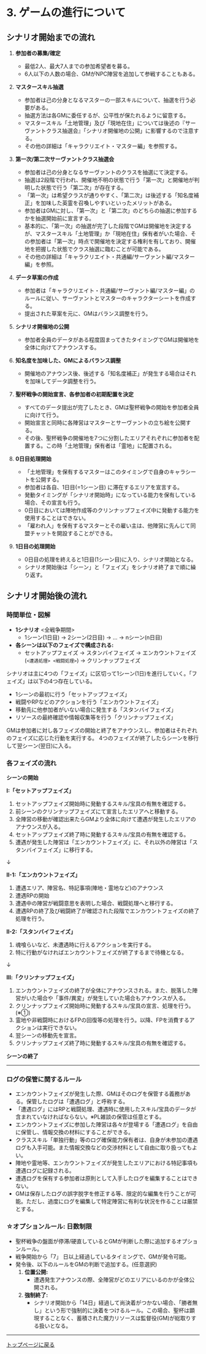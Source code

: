 # 3. ゲームの進行について

## シナリオ開始までの流れ

1.  **参加者の募集/確定**
    *   最低2人、最大7人までの参加希望者を募る。
    *   6人以下の人数の場合、GMがNPC陣営を追加して参戦することもある。

2.  **マスタースキル抽選**
    *   参加者は己の分身となるマスターの一部スキルについて、抽選を行う必要がある。
    *   抽選方法は各GMに委任するが、公平性が保たれるように留意する。
    *   マスタースキル「土地管理」及び「現地在住」については後述の『サーヴァントクラス抽選会』「シナリオ開催地の公開」に影響するので注意する。
    *   その他の詳細は「キャラクリエイト・マスター編」を参照する。

3.  **第一次/第二次サーヴァントクラス抽選会**
    *   参加者は己の分身となるサーヴァントのクラスを抽選にて決定する。
    *   抽選は2段階で行われ、開催地不明の状態で行う「第一次」と開催地が判明した状態で行う「第二次」が存在する。
    *   「第一次」は希望クラスが通りやすく、「第二次」は後述する「知名度補正」を加味した英霊を召喚しやすいといったメリットがある。
    *   参加者はGMに対し、「第一次」と「第二次」のどちらの抽選に参加するかを抽選開始前に宣言する。
    *   基本的に、「第一次」の抽選が完了した段階でGMは開催地を決定するが、マスタースキル「土地管理」か「現地在住」保有者がいた場合、その参加者は「第一次」時点で開催地を決定する権利を有しており、開催地を把握した状態でクラス抽選に臨むことが可能である。
    *   その他の詳細は「キャラクリエイト・共通編/サーヴァント編/マスター編」を参照。

4.  **データ草案の作成**
    *   参加者は「キャラクリエイト・共通編/サーヴァント編/マスター編」のルールに従い、サーヴァントとマスターのキャラクターシートを作成する。
    *   提出された草案を元に、GMはバランス調整を行う。

5.  **シナリオ開催地の公開**
    *   参加者全員のデータがある程度固まってきたタイミングでGMは開催地を全体に向けてアナウンスする。

6.  **知名度を加味した、GMによるバランス調整**
    *   開催地のアナウンス後、後述する「知名度補正」が発生する場合はそれを加味してデータ調整を行う。

7.  **聖杯戦争の開始宣言、各参加者の初期配置を決定**
    *   すべてのデータ提出が完了したとき、GMは聖杯戦争の開始を参加者全員に向けて行う。
    *   開始宣言と同時に各陣営はマスターとサーヴァントの立ち絵を公開する。
    *   その後、聖杯戦争の開催地を7つに分割したエリアそれぞれに参加者を配置する。この時「土地管理」保有者は「霊地」に配置される。

8.  **0日目処理開始**
    *   「土地管理」を保有するマスターはこのタイミングで自身のキャラシートを公開する。
    *   参加者は各自、1日目(=1シーン目) に滞在するエリアを宣言する。
    *   発動タイミングが「シナリオ開始時」になっている能力を保有している場合、その宣言も行う。
    *   0日目においては陣地作成等のクリンナップフェイズ中に発動する能力を使用することはできない。
    *   「雇われ人」を保有するマスターとその雇い主は、他陣営に先んじて同盟チャットを開設することができる。

9.  **1日目の処理開始**
    *   0日目の処理を終えると1日目(1シーン目)に入り、シナリオ開始となる。
    *   シナリオ開始後は「シーン」と「フェイズ」をシナリオ終了まで順に繰り返す。

## シナリオ開始後の流れ

### 時間単位・図解

*   **1シナリオ** <全戦争期間>
    *   1シーン(1日目) → 2シーン(2日目) → ... → nシーン(n日目)
*   **各シーンは以下のフェイズで構成される:**
    *   セットアップフェイズ → スタンバイフェイズ → エンカウントフェイズ (`<遭遇処理> <戦闘処理>`) → クリンナップフェイズ

シナリオは主に4つの「フェイズ」に区切って1シーン(1日)を進行していく。「フェイズ」は以下の4つ存在している。

*   1シーンの最初に行う「セットアップフェイズ」
*   戦闘やRPなどのアクションを行う「エンカウントフェイズ」
*   移動先に他参加者がいない場合に発生する「スタンバイフェイズ」
*   リソースの最終確認や情報収集等を行う「クリンナップフェイズ」

GMは参加者に対し各フェイズの開始と終了をアナウンスし、参加者はそれぞれのフェイズに応じた行動を実行する。
4つのフェイズが終了したらシーンを移行して翌シーン(翌日)に入る。

### 各フェイズの流れ

**シーンの開始**

**I:「セットアップフェイズ」**
1.  セットアップフェイズ開始時に発動するスキル/宝具の有無を確認する。
2.  前シーンのクリンナップフェイズにて宣言したエリアへと移動する。
3.  全陣営の移動が確認出来たらGMより全体に向けて遭遇が発生したエリアのアナウンスが入る。
4.  セットアップフェイズ終了時に発動するスキル/宝具の有無を確認する。
5.  遭遇が発生した陣営は「エンカウントフェイズ」に、それ以外の陣営は「スタンバイフェイズ」に移行する。

↓

**II-1:「エンカウントフェイズ」**
1.  遭遇エリア、陣営名、特記事項(陣地・霊地など)のアナウンス
2.  遭遇RPの開始
3.  遭遇中の陣営が戦闘意思を表明した場合、戦闘処理へと移行する。
4.  遭遇RPの終了及び戦闘終了が確認された段階でエンカウントフェイズの終了処理を行う。

**II-2:「スタンバイフェイズ」**
1.  魂喰らいなど、未遭遇時に行えるアクションを実行する。
2.  特に行動がなければエンカウントフェイズが終了するまで待機となる。

↓

**Ⅲ:「クリンナップフェイズ」**
1.  エンカウントフェイズの終了が全体にアナウンスされる。また、脱落した陣営がいた場合や「事件/異変」が発生していた場合もアナウンスが入る。
2.  クリンナップフェイズ開始時に発動するスキル/宝具の宣言、処理を行う。(※①)
3.  霊地や非戦闘時におけるFPの回復等の処理を行う。以降、FPを消費するアクションは実行できない。
4.  翌シーンの移動先を宣言。
5.  クリンナップフェイズ終了時に発動するスキル/宝具の有無を確認する。

**シーンの終了**

---

### ログの保管に関するルール

*   エンカウントフェイズが発生した際、GMはそのログを保管する義務がある。保管したログは「遭遇ログ」と呼称する。
*   「遭遇ログ」にはRPと戦闘処理、遭遇時に使用したスキル/宝具のデータが含まれていなければならない。※PL雑談の保管は任意とする。
*   エンカウントフェイズに参加した陣営は各々が登場する「遭遇ログ」を自由に保管し、情報交換の材料にすることができる。
*   クラススキル「単独行動」等のログ確保能力保有者は、自身が未参加の遭遇ログも入手可能。また情報交換などの交渉材料として自由に取り扱ってもよい。
*   陣地や霊地等、エンカウントフェイズが発生したエリアにおける特記事項も遭遇ログに記録される。
*   遭遇ログを保有する参加者は原則として入手したログを編集することはできない。
*   GMは保存したログの誤字脱字を修正する等、限定的な編集を行うことが可能。ただし、過度にログを編集して特定陣営に有利な状況を作ることは厳禁とする。

### ☆オプションルール: 日数制限

*   聖杯戦争の盤面が停滞/硬直しているとGMが判断した際に追加するオプションルール。
*   戦争開始から「7」 日以上経過しているタイミングで、GMが発令可能。
*   発令後、以下のルールをGMの判断で追加する。(任意選択)
    1.  **位置公開:**
        *   遭遇発生アナウンスの際、全陣営がどのエリアにいるのかが全体公開される。
    2.  **強制終了:**
        *   シナリオ開始から「14日」経過して尚決着がつかない場合、「勝者無し」という形で強制的に決着をつけるルール。この場合、聖杯は顕現することなく、蓄積された魔力リソースは監督役(GM)が総取りする扱いとなる。

---
[トップページに戻る](index.md)